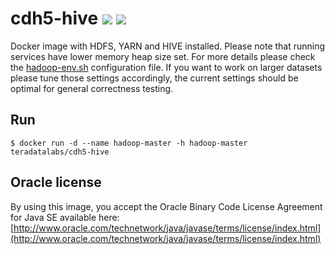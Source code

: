 # cdh5-hive [![][layers-badge]][layers-link] [![][version-badge]][dockerhub-link]
           
[layers-badge]: https://images.microbadger.com/badges/image/teradatalabs/cdh5-hive.svg
[layers-link]: https://microbadger.com/images/teradatalabs/cdh5-hive
[version-badge]: https://images.microbadger.com/badges/version/teradatalabs/cdh5-hive.svg
[dockerhub-link]: https://hub.docker.com/r/teradatalabs/cdh5-hive

Docker image with HDFS, YARN and HIVE installed. Please note that running services have lower memory heap size set.
For more details please check the [hadoop-env.sh](files/conf/hadoop-env.sh) configuration file.
If you want to work on larger datasets please tune those settings accordingly, the current settings should be optimal
for general correctness testing.

## Run

```
$ docker run -d --name hadoop-master -h hadoop-master teradatalabs/cdh5-hive
```

## Oracle license

By using this image, you accept the Oracle Binary Code License Agreement for Java SE available here:
[http://www.oracle.com/technetwork/java/javase/terms/license/index.html](http://www.oracle.com/technetwork/java/javase/terms/license/index.html)
